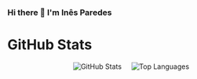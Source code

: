 ### Hi there 👋 I'm Inês Paredes

# GitHub Stats

<div align="center" style="display: flex; flex-direction: row; justify-content: center; gap: 20px;">

  <img src="https://github-readme-stats.vercel.app/api?username=Paguedes875&show_icons=true&theme=dracula&icon_color=fff&count_private=true" alt="GitHub Stats">

  <img src="https://github-readme-stats.vercel.app/api/top-langs/?username=Paguedes875&layout=compact&theme=dracula&icon_color=fff&count_private=false" alt="Top Languages">

</div>

